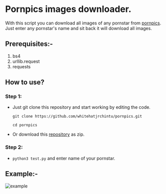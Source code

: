 # Pornpics images downloader.

With this script you can download all images of any pornstar from [pornpics](https://www.pornpics.com). Just enter any pornstar's name and sit back it will download all images.

## Prerequisites:-

1. bs4
2. urllib.request
3. requests

## How to use?
### Step 1:
- Just git clone this repository and start working by editing the code.

   `git clone https://github.com/whitehatjrchintu/pornpics.git`
   
   `cd pornpics`

- Or download this [repository](https://github.com/whitehatjrchintu/pornpics/archive/main.zip) as zip.

### Step 2:
- `python3 test.py` and enter name of your pornstar.

## Example:-

![example](https://i.ibb.co/pfCfrTL/Capture.png "example")